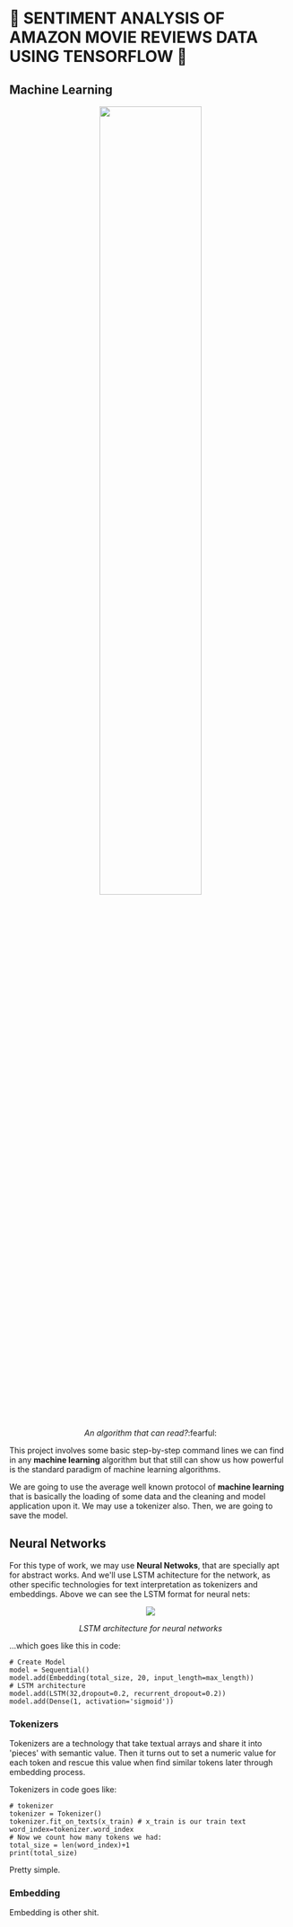 # 📃 SENTIMENT ANALYSIS OF AMAZON MOVIE REVIEWS DATA USING TENSORFLOW :scroll:
 
## Machine Learning

<div align="center"><img src="https://images.unsplash.com/photo-1506880018603-83d5b814b5a6?ixlib=rb-1.2.1&ixid=MnwxMjA3fDB8MHxzZWFyY2h8MXx8cmVhZGluZ3xlbnwwfHwwfHw%3D&w=1000&q=80" width=60% height=60%><p><i>An algorithm that can read?</i>:fearful:</p></div>

This project involves some basic step-by-step command lines we can find in any **machine learning** algorithm but that still can show us how powerful is the standard paradigm of machine learning algorithms. 

We are going to use the average well known protocol of **machine learning** that is basically the loading of some data and the cleaning and model application upon it. We may use a tokenizer also. Then, we are going to save the model.

## Neural Networks

For this type of work, we may use **Neural Netwoks**, that are specially apt for abstract works. And we'll use LSTM achitecture for the network, as other specific technologies for text interpretation as tokenizers and embeddings. Above we can see the LSTM format for neural nets:

<div align="center"><img src="https://miguelrferreiraf.github.io/images/lstm_neuron.PNG?raw=true"><p><i>LSTM architecture for neural networks</i></p></div>

...which goes like this in code:

```
# Create Model
model = Sequential()
model.add(Embedding(total_size, 20, input_length=max_length))
# LSTM architecture
model.add(LSTM(32,dropout=0.2, recurrent_dropout=0.2))
model.add(Dense(1, activation='sigmoid'))
```

### Tokenizers

Tokenizers are a technology that take textual arrays and share it into 'pieces' with semantic value. Then it turns out to set a numeric value for each token and rescue this value when find similar tokens later through embedding process.

Tokenizers in code goes like:

```
# tokenizer
tokenizer = Tokenizer()
tokenizer.fit_on_texts(x_train) # x_train is our train text
word_index=tokenizer.word_index
# Now we count how many tokens we had:
total_size = len(word_index)+1
print(total_size)
```

Pretty simple.

### Embedding

Embedding is other shit.
